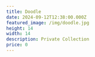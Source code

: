 ```yaml
---
title: Doodle
date: 2024-09-12T12:38:00.000Z
featured_image: /img/doodle.jpg
height: 14
width: 14
description: Private Collection
price: 0
---
```


